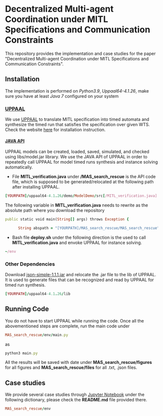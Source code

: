 # Decentralized Multi-agent Coordination under MITL Specifications and Communication Constraints
This repository provides the implementation and case studies for the paper "Decentralized Multi-agent Coordination under MITL Specifications and Communication Constraints".

## Installation

The implementation is performed on *Python3.9*, *Uppaal64-4.1.26*, make sure you have at least *Java 7* configured on your system

### [UPPAAL](https://www.it.uu.se/research/group/darts/uppaal/index.shtml)
We use [UPPAAL](https://www.it.uu.se/research/group/darts/uppaal/index.shtml) to translate MITL specification into timed automata and synthesize the timed run that satisfies the specification over given WTS. Check the website [here](https://www.it.uu.se/research/group/darts/uppaal/download.shtml) for installation instruction. 


#### [JAVA API](https://docs.uppaal.org/toolsandapi/javaapi/)
UPPAAL models can be created, loaded, saved, simulated, and checked using libs/model.jar library. 
We use the JAVA API of UPPAAL in order to repeatedly call UPPAAL for model timed runs synthesis and instance solving automatically. 

- File **MITL_verification.java** under **/MAS_search_rescue** is the API code file, which is supposed to be generated/relocated at the following path after installing UPPAAL.

```ruby
[YOURPATH]/uppaal64-4.1.26/demo/ModelDemo/src[/MITL_verification.java]
```

The following variable in **MITL_verification.java** needs to rewrite as the absolute path where you download the repository

```ruby
public static void main(String[] args) throws Exception {

      String abspath = "[YOURPATH]/MAS_search_rescue/MAS_search_rescue";
```

- Bash file **deploy.sh** under the following direction is the used to call **MITL_verification.java** and envoke UPPAAL for instance solving.
```ruby
~/env
```

### Other Dependencies
Download [json-simple-1.1.1.jar](https://jar-download.com/artifacts/com.googlecode.json-simple/json-simple/1.1.1/source-code) and relocate the .jar file to the lib of UPPAAL. It is used to generate files that can be recognized and read by UPPAAL for timed run synthesis.
```ruby
[YOURPATH]/uppaal64-4.1.26/lib
```


## Running Code
You do not have to start UPPAAL while running the code. 
Once all the abovementioned steps are complete, run the main code under 

```ruby
MAS_search_rescue/env/main.py
```

as

```ruby
python3 main.py
```

All the results will be saved with date under **MAS_search_rescue/figures** for all figures and **MAS_search_rescue/files** for all .txt, .json files.


## Case studies
We provide several case studies through [Jupyter Notebook](https://jupyter.org/) under the following dictionary, please check the **README.md** file provided there.

```ruby
MAS_search_rescue/env
```


